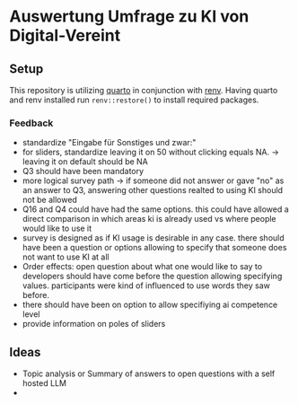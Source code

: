 # Auswertung Umfrage zu KI von Digital-Vereint

## Setup

This repository is utilizing [quarto](https://quarto.org/docs/get-started/) in conjunction with [renv](https://quarto.org/docs/projects/virtual-environments.html#using-renv). Having quarto and renv installed run `renv::restore()` to install required packages.


### Feedback
- standardize "Eingabe für Sonstiges und zwar:"
- for sliders, standardize leaving it on 50 without clicking equals NA. -> leaving it on default should be NA
- Q3 should have been mandatory 
- more logical survey path -> if someone did not answer or gave "no" as an answer to Q3, answering other questions realted to using KI should not be allowed
- Q16 and Q4 could have had the same options. this could have allowed a direct comparison in which areas ki is already used vs where people would like to use it
- survey is designed as if KI usage is desirable in any case. there should have been a question or options allowing to specify that someone does not want to use KI at all
- Order effects: open question about what one would like to say to developers should have come before the question allowing specifying values. participants were kind of influenced to use words they saw before.
- there should have been on option to allow specifiying ai competence level
- provide information on poles of sliders



## Ideas 

- Topic analysis or Summary  of answers to open questions with a self hosted LLM
- 